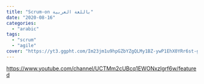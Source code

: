 ```yaml
---
title: "Scrum-on باللغة العربية"
date: "2020-08-16"
categories:
  - "arabic"
tags:
  - "scrum"
  - "agile"
cover: "https://yt3.ggpht.com/Im23jm1u9hpGZbYZgQLMy1BZ-ywP1EhX0YRr6st-g7blVFek-Kee8PbzSbzEyxKHKO52ulVY=s88-c-k-c0x00ffffff-no-rj"
---
```


https://www.youtube.com/channel/UCTMm2cUBcq1EWONxzlgrf6w/featured
